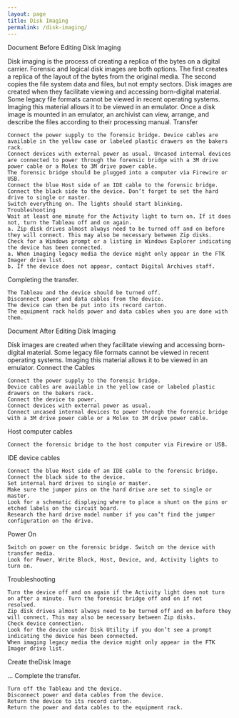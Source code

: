 ```yaml
---
layout: page
title: Disk Imaging
permalink: /disk-imaging/
---
```


Document Before Editing
Disk Imaging

Disk imaging is the process of creating a replica of the bytes on a digital carrier. Forensic and logical disk images are both options. The first creates a replica of the layout of the bytes from the original media. The second copies the file system data and files, but not empty sectors. Disk images are created when they facilitate viewing and accessing born-digital material. Some legacy file formats cannot be viewed in recent operating systems. Imaging this material
allows it to be viewed in an emulator. Once a disk image is mounted in an emulator, an archivist can view, arrange, and describe the files according to their processing manual.
Transfer

    Connect the power supply to the forensic bridge. Device cables are available in the yellow case or labeled plastic drawers on the bakers rack.
    Connect devices with external power as usual. Uncased internal devices are connected to power through the forensic bridge with a 3M drive power cable or a Molex to 3M drive power cable.
    The forensic bridge should be plugged into a computer via Firewire or USB.
    Connect the blue Host side of an IDE cable to the forensic bridge. Connect the black side to the device. Don’t forget to set the hard drive to single or master.
    Switch everything on. The lights should start blinking.
    Troubleshooting
    Wait at least one minute for the Activity light to turn on. If it does not, turn the Tableau off and on again.
    a. Zip disk drives almost always need to be turned off and on before they will connect. This may also be necessary between Zip disks.
    Check for a Windows prompt or a listing in Windows Explorer indicating the device has been connected.
    a. When imaging legacy media the device might only appear in the FTK Imager drive list.
    b. If the device does not appear, contact Digital Archives staff.

Completing the transfer.

    The Tableau and the device should be turned off.
    Disconnect power and data cables from the device.
    The device can then be put into its record carton.
    The equipment rack holds power and data cables when you are done with them.

Document After Editing
Disk Imaging

Disk images are created when they facilitate viewing and accessing born-digital material.
Some legacy file formats cannot be viewed in recent operating systems. Imaging this material
allows it to be viewed in an emulator.
Connect the Cables

    Connect the power supply to the forensic bridge.
    Device cables are available in the yellow case or labeled plastic drawers on the bakers rack.
    Connect the device to power.
    Connect devices with external power as usual.
    Connect uncased internal devices to power through the forensic bridge with a 3M drive power cable or a Molex to 3M drive power cable.

Host computer cables

    Connect the forensic bridge to the host computer via Firewire or USB.

IDE device cables

    Connect the blue Host side of an IDE cable to the forensic bridge.
    Connect the black side to the device.
    Set internal hard drives to single or master.
    Make sure the jumper pins on the hard drive are set to single or master.
    Look for a schematic displaying where to place a shunt on the pins or etched labels on the circuit board.
    Research the hard drive model number if you can’t find the jumper configuration on the drive.

Power On

    Switch on power on the forensic bridge. Switch on the device with transfer media.
    Look for Power, Write Block, Host, Device, and, Activity lights to turn on.

Troubleshooting

    Turn the device off and on again if the Activity light does not turn on after a minute. Turn the forensic bridge off and on if not resolved.
    Zip disk drives almost always need to be turned off and on before they will connect. This may also be necessary between Zip disks.
    Check device connection.
    Look for the device under Disk Utility if you don’t see a prompt indicating the device has been connected.
    When imaging legacy media the device might only appear in the FTK Imager drive list.

Create theDisk Image

…
Complete the transfer.

    Turn off the Tableau and the device.
    Disconnect power and data cables from the device.
    Return the device to its record carton.
    Return the power and data cables to the equipment rack.

 
